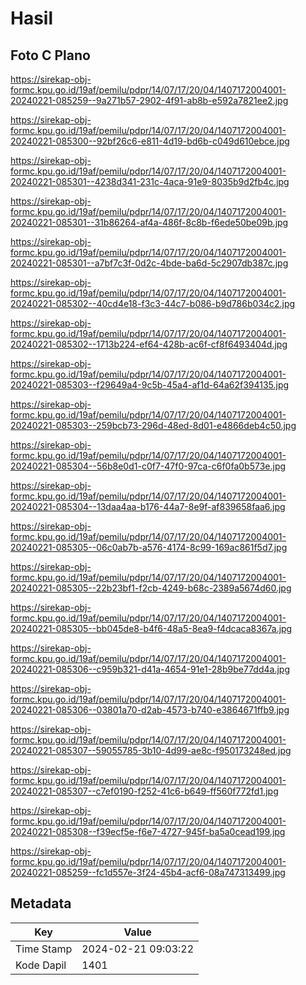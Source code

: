 # Hasil

## Foto C Plano

https://sirekap-obj-formc.kpu.go.id/19af/pemilu/pdpr/14/07/17/20/04/1407172004001-20240221-085259--9a271b57-2902-4f91-ab8b-e592a7821ee2.jpg

https://sirekap-obj-formc.kpu.go.id/19af/pemilu/pdpr/14/07/17/20/04/1407172004001-20240221-085300--92bf26c6-e811-4d19-bd6b-c049d610ebce.jpg

https://sirekap-obj-formc.kpu.go.id/19af/pemilu/pdpr/14/07/17/20/04/1407172004001-20240221-085301--4238d341-231c-4aca-91e9-8035b9d2fb4c.jpg

https://sirekap-obj-formc.kpu.go.id/19af/pemilu/pdpr/14/07/17/20/04/1407172004001-20240221-085301--31b86264-af4a-486f-8c8b-f6ede50be09b.jpg

https://sirekap-obj-formc.kpu.go.id/19af/pemilu/pdpr/14/07/17/20/04/1407172004001-20240221-085301--a7bf7c3f-0d2c-4bde-ba6d-5c2907db387c.jpg

https://sirekap-obj-formc.kpu.go.id/19af/pemilu/pdpr/14/07/17/20/04/1407172004001-20240221-085302--40cd4e18-f3c3-44c7-b086-b9d786b034c2.jpg

https://sirekap-obj-formc.kpu.go.id/19af/pemilu/pdpr/14/07/17/20/04/1407172004001-20240221-085302--1713b224-ef64-428b-ac6f-cf8f6493404d.jpg

https://sirekap-obj-formc.kpu.go.id/19af/pemilu/pdpr/14/07/17/20/04/1407172004001-20240221-085303--f29649a4-9c5b-45a4-af1d-64a62f394135.jpg

https://sirekap-obj-formc.kpu.go.id/19af/pemilu/pdpr/14/07/17/20/04/1407172004001-20240221-085303--259bcb73-296d-48ed-8d01-e4866deb4c50.jpg

https://sirekap-obj-formc.kpu.go.id/19af/pemilu/pdpr/14/07/17/20/04/1407172004001-20240221-085304--56b8e0d1-c0f7-47f0-97ca-c6f0fa0b573e.jpg

https://sirekap-obj-formc.kpu.go.id/19af/pemilu/pdpr/14/07/17/20/04/1407172004001-20240221-085304--13daa4aa-b176-44a7-8e9f-af839658faa6.jpg

https://sirekap-obj-formc.kpu.go.id/19af/pemilu/pdpr/14/07/17/20/04/1407172004001-20240221-085305--06c0ab7b-a576-4174-8c99-169ac861f5d7.jpg

https://sirekap-obj-formc.kpu.go.id/19af/pemilu/pdpr/14/07/17/20/04/1407172004001-20240221-085305--22b23bf1-f2cb-4249-b68c-2389a5674d60.jpg

https://sirekap-obj-formc.kpu.go.id/19af/pemilu/pdpr/14/07/17/20/04/1407172004001-20240221-085305--bb045de8-b4f6-48a5-8ea9-f4dcaca8367a.jpg

https://sirekap-obj-formc.kpu.go.id/19af/pemilu/pdpr/14/07/17/20/04/1407172004001-20240221-085306--c959b321-d41a-4654-91e1-28b9be77dd4a.jpg

https://sirekap-obj-formc.kpu.go.id/19af/pemilu/pdpr/14/07/17/20/04/1407172004001-20240221-085306--03801a70-d2ab-4573-b740-e3864671ffb9.jpg

https://sirekap-obj-formc.kpu.go.id/19af/pemilu/pdpr/14/07/17/20/04/1407172004001-20240221-085307--59055785-3b10-4d99-ae8c-f950173248ed.jpg

https://sirekap-obj-formc.kpu.go.id/19af/pemilu/pdpr/14/07/17/20/04/1407172004001-20240221-085307--c7ef0190-f252-41c6-b649-ff560f772fd1.jpg

https://sirekap-obj-formc.kpu.go.id/19af/pemilu/pdpr/14/07/17/20/04/1407172004001-20240221-085308--f39ecf5e-f6e7-4727-945f-ba5a0cead199.jpg

https://sirekap-obj-formc.kpu.go.id/19af/pemilu/pdpr/14/07/17/20/04/1407172004001-20240221-085259--fc1d557e-3f24-45b4-acf6-08a747313499.jpg


## Metadata

| Key        | Value               |
| ---------- | ------------------- |
| Time Stamp | 2024-02-21 09:03:22 |
| Kode Dapil | 1401                |



